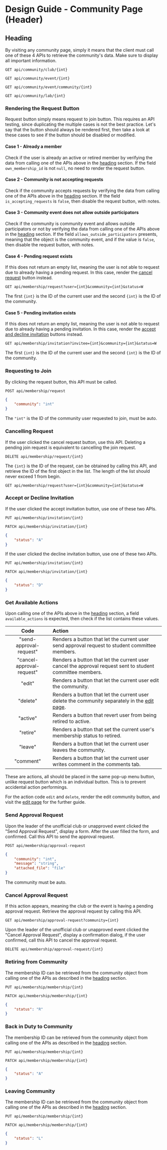 # Design Guide - Community Page (Header)

## Heading

By visiting any community page, simply it means that the client must call one of these 4 APIs to retrieve the community's data. Make sure to display all important information.

`GET api/community/club/{int}`

`GET api/community/event/{int}`

`GET api/community/event/community/{int}`

`GET api/community/lab/{int}`

### Rendering the Request Button

Request button simply means request to join button. This requires an API testing, since duplicating the multiple cases is not the best practice. Let's say that the button should always be rendered first, then take a look at these cases to see if the button should be disabled or modified.

#### Case 1 - Already a member

Check if the user is already an active or retired member by verifying the data from calling one of the APIs above in the [heading](#heading) section. If the field `own_membership_id` is not `null`, no need to render the request button.

#### Case 2 - Community is not accepting requests

Check if the community accepts requests by verifying the data from calling one of the APIs above in the [heading](#heading) section. If the field `is_accepting_requests` is `false`, then disable the request button, with notes.

#### Case 3 - Community event does not allow outside participators

Check if the community is community event and allows outside participators or not by verifying the data from calling one of the APIs above in the [heading](#heading) section. If the field `allows_outside_participators` presents, meaning that the object is the community event, and if the value is `false`, then disable the request button, with notes.

#### Case 4 - Pending request exists

If this does not return an empty list, meaning the user is not able to request due to already having a pending request. In this case, render the [cancel request](#cancelling-request) button instead.

`GET api/membership/request?user={int}&community={int}&status=W`

The first `{int}` is the ID of the current user and the second `{int}` is the ID of the community.

#### Case 5 - Pending invitation exists

If this does not return an empty list, meaning the user is not able to request due to already having a pending invitation. In this case, render the [accept and decline invitation](#accept-or-decline-invitation) buttons instead.

`GET api/membership/invitation?invitee={int}&community={int}&status=W`

The first `{int}` is the ID of the current user and the second `{int}` is the ID of the community.

### Requesting to Join

By clicking the request button, this API must be called.

`POST api/membership/request`

```json
{
    "community": "int"
}
```

The `"int"` is the ID of the community user requested to join, must be auto.

### Cancelling Request

If the user clicked the cancel request button, use this API. Deleting a pending join request is equivalent to cancelling the join request.

`DELETE api/membership/request/{int}`

The `{int}` is the ID of the request, can be obtained by calling this API, and retrieve the ID of the first object in the list. The length of the list should never exceed 1 from begin.

`GET api/membership/request?user={int}&community={int}&status=W`

### Accept or Decline Invitation

If the user clicked the accept invitation button, use one of these two APIs.

`PUT api/membership/invitation/{int}`

`PATCH api/membership/invitation/{int}`

```json
{
    "status": "A"
}
```

If the user clicked the decline invitation button, use one of these two APIs.

`PUT api/membership/invitation/{int}`

`PATCH api/membership/invitation/{int}`

```json
{
    "status": "D"
}
```

### Get Available Actions

Upon calling one of the APIs above in the [heading](#heading) section, a field `available_actions` is expected, then check if the list contains these values.

|Code|Action|
|:-:|:-|
|"send-approval-request"|Renders a button that let the current user send approval request to student committee members.|
|"cancel-approval-request"|Renders a button that let the current user cancel the approval request sent to student committee members.|
|"edit"|Renders a button that let the current user edit the community.|
|"delete"|Renders a button that let the current user delete the community separately in the [edit page](edit-page.md).|
|"active"|Renders a button that revert user from being retired to active.|
|"retire"|Renders a button that set the current user's membership status to retired.|
|"leave"|Renders a button that let the current user leaves the community.|
|"comment"|Renders a button that let the current user writes comment in the comments tab.|

These are actions, all should be placed in the same pop-up menu button, unlike request button which is an individual button. This is to prevent accidental action performings.

For the action code `edit` and `delete`, render the edit community button, and visit the [edit page](edit-page.md) for the further guide.

### Send Approval Request

Upon the leader of the unofficial club or unapproved event clicked the "Send Approval Request", display a form. After the user filled the form, and confirmed. Call this API to send the approval request.

`POST api/membership/approval-request`

```json
{
    "community": "int",
    "message": "string",
    "attached_file": "file"
}
```

The community must be auto.

### Cancel Approval Request

If this action appears, meaning the club or the event is having a pending approval request. Retrieve the approval request by calling this API.

`GET api/membership/approval-request?community={int}`

Upon the leader of the unofficial club or unapproved event clicked the "Cancel Approval Request", display a confirmation dialog, if the user confirmed, call this API to cancel the approval request.

`DELETE api/membership/approval-request/{int}`

### Retiring from Community

The membership ID can be retrieved from the community object from calling one of the APIs as described in the [heading](#heading) section.

`PUT api/membership/membership/{int}`

`PATCH api/membership/membership/{int}`

```json
{
    "status": "R"
}
```

### Back in Duty to Community

The membership ID can be retrieved from the community object from calling one of the APIs as described in the [heading](#heading) section.

`PUT api/membership/membership/{int}`

`PATCH api/membership/membership/{int}`

```json
{
    "status": "A"
}
```

### Leaving Community

The membership ID can be retrieved from the community object from calling one of the APIs as described in the [heading](#heading) section.

`PUT api/membership/membership/{int}`

`PATCH api/membership/membership/{int}`

```json
{
    "status": "L"
}
```

